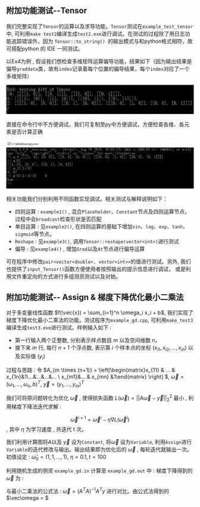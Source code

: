 ## 附加功能测试--Tensor 

我们完整实现了```Tensor```的运算以及求导功能。```Tensor```测试在```example_test_tensor```中, 可利用```make test2```编译生成```test2.exe```进行调试。在测试的过程除了用日志功能追踪错误外，因为 ```Tensor::to_string() ```的输出模式与和python格式相符，故可搭配python 的 IDE 一同测试。

以Ex4为例 , 假设我们想检查多维矩阵运算偏导功能，结果如下（因为输出结果是偏导```graddata```类，故有```index```记录着每个位置的偏导结果，每个```index```对应了一个多维矩阵）

![](pic/tensor1.JPG)

直接在命令行中不方便调试，我们可复制至py中方便调试，方便检查各维、各元素是否计算正确

![](pic/tensor2.JPG)

相关功能我们分别利用不同函数实现调试。相关测试与解释说明如下：

+ 四则运算 : ```example1()``` , 混合```Placeholder```、```Constant```节点及四则运算节点，过程中会```broadcast```检查形状是否匹配
+ 单目运算 : 见```example2()```, 在四则运算的基础下增加```sin```、```log```、```exp```、```tanh```、```sigmoid```等节点。
+ ```Reshape``` : 见```example3()```, 调用```Tensor::reshape(vector<int>)```进行测试
+ 偏导 : 见```example4()``` , 增加```Grad```以及```At```节点进行偏导运算

可在程序中修改```pair<vector<double>, vector<int>>```的值进行测试。另外, 我们也提供了```input_Tensor()```函数方便使用者按照输出的提示信息进行调试， 或是利用文件重定向的方式进行多组测资测试以及对拍。



## 附加功能测试-- Assign & 梯度下降优化最小二乘法

对于多变量线性函数 $f(\vec{x}) = \sum_{i=1}^n \omega_i x_i + b$, 我们实现了梯度下降优化最小二乘法的功能。测试程序为```example_gd.cpp```, 可利用```make_test3```编译生成```test3.exe```进行测试。样例输入如下 : 

+ 第一行输入两个正整数,  分别表示样点数目 $m$ 以及空间维数 $n$。
+ 接下来 $m$ 行, 每行 $n+1$ 个浮点数, 表示第 $i$ 个样本点的坐标 $(x_{i1},x_{i2},...,x_{in})$ 以及实际值 $(y_i)$

过程与思路 : 令 $A_{m \times (n+1)} =  \left[\begin{matrix}x_{11} & ... & x_{1n}&1\\...&...&...&... \\ x_{m1}&... & x_{mn} &1\end{matrix} \right] $,  $\vec\omega = (\omega_1,...,\omega_n, b)^T$, $\vec{y} = (y_1,...,y_m)^T$ 

我们可将原问题转化为优化 $\vec\omega$ , 使得损失函数 $L(\vec\omega) = ||A\vec\omega - \vec{y}||_2^2$  最小 , 利用梯度下降法迭代求解 :

$$\vec\omega^{i+1} =  \vec{\omega}^i  -\eta \nabla L(\vec{\omega}^i)$$ , 其中 $\eta$ 为学习速度 , 共迭代 t 次。



我们利用计算图将$A$以及 $\vec{y}$ 设为```Constant```, 将$\vec\omega$ 设为```Variable```, 利用```Assign```进行```Variable```的迭代修改与输出。输出结果即为优化后的 $\vec\omega$ , 每轮迭代就输出一次。初值设定 : $\hat\omega_0 = (1,1,...,1)$, $\eta = 0.1, t = 100$



利用随机生成的侧资 ```example_gd.in``` 计算至 ```example_gd.out``` 中 : 梯度下降得到的 $\vec\omega$ 为 :



与最小二乘法的公式法 :  $\vec\omega = (A^TA)^{-1}A^Ty$  进行对比。由公式法得到的 $\vec\omega = $







